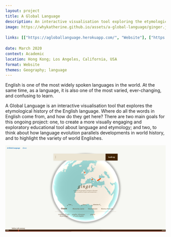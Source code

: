 ```yaml
---
layout: project
title: A Global Language
description: An interactive visualisation tool exploring the etymological history of the English language.
image: https://whykatherine.github.io/assets/a-global-language/ginger.jpg

links: [["https://agloballanguage.herokuapp.com/", "Website"], ["https://github.com/whykatherine/agloballanguage", "GitHub"]]

date: March 2020
context: Academic
location: Hong Kong; Los Angeles, California, USA
format: Website
themes: Geography; language
---
```


English is one of the most widely spoken languages in the world. At the same time, as a language, it is also one of the most varied, ever-changing, and confusing to learn.

A Global Language is an interactive visualisation tool that explores the etymological history of the English language. Where do all the words in English come from, and how do they get here? There are two main goals for this ongoing project: one, to create a more visually engaging and exploratory educational tool about language and etymology; and two, to think about how language evolution parallels developments in world history, and to highlight the variety of world Englishes.

<div class="gallery">
  <div><img src="/assets/a-global-language/ginger.jpg" alt="Screenshot of the result of the search term ‘ginger’ with a globe visualising the geographical origins of the word and a timeline visualising the historical origin of the word."></div>
</div>